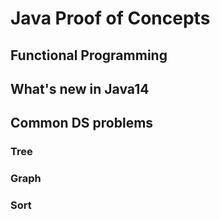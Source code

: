 # Java Proof of Concepts
## Functional Programming
## What's new in Java14
## Common DS problems
### Tree
### Graph
### Sort